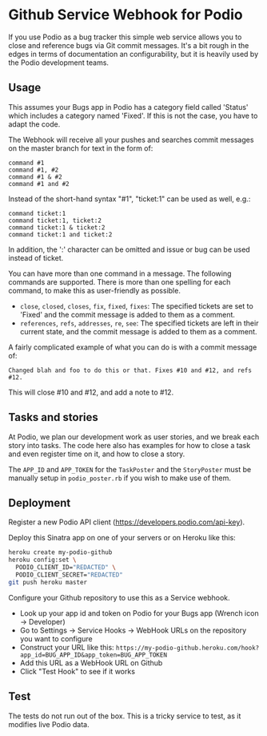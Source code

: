 # Github Service Webhook for Podio

If you use Podio as a bug tracker this simple web service allows you to close and reference bugs via Git commit messages. It's a bit rough in the edges in terms of documentation an configurability, but it is heavily used by the Podio development teams.

## Usage

This assumes your Bugs app in Podio has a category field called 'Status' which includes a category named 'Fixed'. If this is not the case, you have to adapt the code.

The Webhook will receive all your pushes and searches commit messages on the master branch for text in the form of:

    command #1
    command #1, #2
    command #1 & #2
    command #1 and #2

Instead of the short-hand syntax "#1", "ticket:1" can be used as well, e.g.:

    command ticket:1
    command ticket:1, ticket:2
    command ticket:1 & ticket:2
    command ticket:1 and ticket:2

In addition, the ':' character can be omitted and issue or bug can be used instead of ticket.

You can have more than one command in a message. The following commands are supported. There is more than one spelling for each command, to make this as user-friendly as possible.

 * `close`, `closed`, `closes`, `fix`, `fixed`, `fixes`: The specified tickets are set to 'Fixed' and the commit message is added to them as a comment.
 * `references`, `refs`, `addresses`, `re`, `see`: The specified tickets are left in their current state, and the commit message is added to them as a comment.

A fairly complicated example of what you can do is with a commit message of:

    Changed blah and foo to do this or that. Fixes #10 and #12, and refs #12.

This will close #10 and #12, and add a note to #12.

## Tasks and stories

At Podio, we plan our development work as user stories, and we break each story into tasks. The code here also has examples for how to close a task and even register time on it, and how to close a story.

The `APP_ID` and `APP_TOKEN` for the `TaskPoster` and the `StoryPoster` must be manually setup in `podio_poster.rb` if you wish to make use of them.


## Deployment

Register a new Podio API client (https://developers.podio.com/api-key).

Deploy this Sinatra app on one of your servers or on Heroku like this:

``` sh
heroku create my-podio-github
heroku config:set \
  PODIO_CLIENT_ID="REDACTED" \
  PODIO_CLIENT_SECRET="REDACTED"
git push heroku master
```

Configure your Github repository to use this as a Service webhook.

 * Look up your app id and token on Podio for your Bugs app (Wrench icon -> Developer)
 * Go to Settings -> Service Hooks -> WebHook URLs on the repository you want to configure
 * Construct your URL like this: `https://my-podio-github.heroku.com/hook?app_id=BUG_APP_ID&app_token=BUG_APP_TOKEN`
 * Add this URL as a WebHook URL on Github
 * Click "Test Hook" to see if it works

 ## Test

 The tests do not run out of the box. This is a tricky service to test, as it modifies live Podio data.
